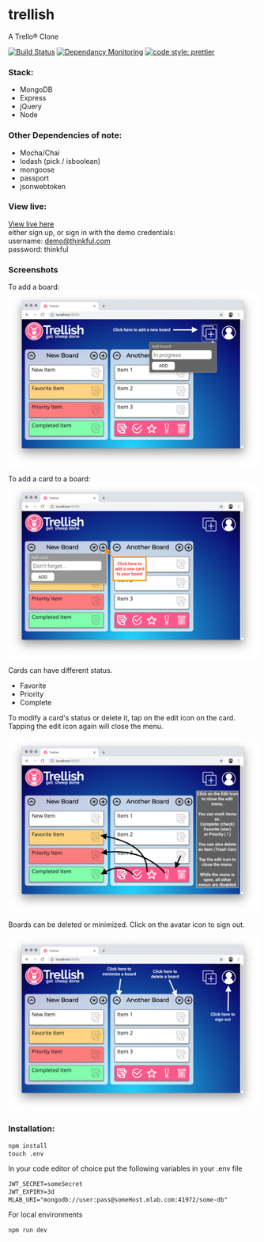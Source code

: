# trellish

A Trello® Clone

[![Build Status](https://travis-ci.org/rcmaples/trellish.svg?branch=master)](https://travis-ci.org/rcmaples/trellish)
[![Dependancy Monitoring](https://badgen.net/badge//dependabot/green?icon=dependabot)](https://dependabot.com/)
[![code style: prettier](https://img.shields.io/badge/code_style-prettier-ff69b4.svg?style=flat-square)](https://github.com/prettier/prettier)

### Stack:

- MongoDB
- Express
- jQuery
- Node

### Other Dependencies of note:

- Mocha/Chai
- lodash (pick / isboolean)
- mongoose
- passport
- jsonwebtoken

### View live:

[View live here](https://trellish.herokuapp.com)\
either sign up, or sign in with the demo credentials:\
username: demo@thinkful.com \
password: thinkful

### Screenshots

To add a board:
![Add a button](./doc/add-board.png)

To add a card to a board:
![Add a card](./doc/add-card.png)

Cards can have different status.

- Favorite
- Priority
- Complete

To modify a card's status or delete it, tap on the edit icon on the card. Tapping the edit icon again will close the menu.

![Modify a card](./doc/edit-card.png)

Boards can be deleted or minimized. Click on the avatar icon to sign out.

![Misc Controls](./doc/misc-buttons.png)

### Installation:

```shell
npm install
touch .env
```

In your code editor of choice put the following variables in your .env file

```shell
JWT_SECRET=someSecret
JWT_EXPIRY=3d
MLAB_URI="mongodb://user:pass@someHost.mlab.com:41972/some-db"
```

For local environments

```shell
npm run dev
```
